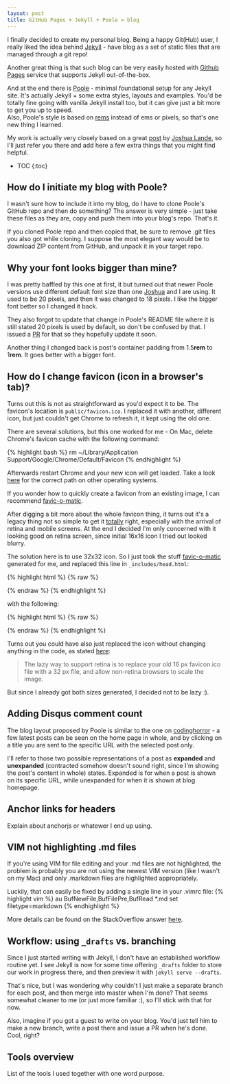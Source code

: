 ```yaml
---
layout: post
title: GitHub Pages + Jekyll + Poole = blog
---
```


I finally decided to create my personal blog. Being a happy Git(Hub) user, I really liked the idea behind [Jekyll](http://jekyllrb.com) -
have blog as a set of static files that are managed through a git repo!

Another great thing is that such blog can be very easily hosted with [Github Pages](pages.github.com) service that supports Jekyll out-of-the-box.

And at the end there is [Poole](http://getpoole.com/) - minimal foundational setup for any Jekyll site. It's actually Jekyll + some extra styles,
layouts and examples. You'd be totally fine going with vanilla Jekyll install too, but it can give just a bit more to get you up to speed.  
Also, Poole's style is based on [rems](https://github.com/poole/poole#rems-font-size-and-scaling) instead of ems or pixels, so that's one new thing I learned.

My work is actually very closely based on a great [post](http://joshualande.com/jekyll-github-pages-poole/) by [Joshua Lande](http://joshualande.com), so I'll
just refer you there and add here a few extra things that you might find helpful.

* TOC
{:toc}

## How do I initiate my blog with Poole?

I wasn't sure how to include it into my blog, do I have to clone Poole's GitHub repo and then do something?
The answer is very simple - just take these files as they are, copy and push them into your blog's repo. That's it.

If you cloned Poole repo and then copied that, be sure to remove .git files you also got while cloning.
I suppose the most elegant way would be to download ZIP content from GitHub, and unpack it in your target repo.

## Why your font looks bigger than mine?

I was pretty baffled by this one at first, it but turned out that newer Poole versions use different default font size than one
[Joshua](http://joshualande) and I are using. It used to be 20 pixels, and then it was changed to 18 pixels.
I like the bigger font better so I changed it back.

They also forgot to update that change in Poole's README file where it is still stated 20 pixels is used by default, so don't be confused by that.
I issued a [PR](https://github.com/poole/poole/pull/106) for that so they hopefully update it soon.

Another thing I changed back is post's container padding from 1.5**rem** to 1**rem**. It goes better with a bigger font.

## How do I change favicon (icon in a browser's tab)?

Turns out this is not as straightforward as you'd expect it to be. The favicon's location is `public/favicon.ico`.
I replaced it with another, different icon, but just couldn't get Chrome to refresh it, it kept using the old one.

There are several solutions, but this one worked for me - On Mac, delete Chrome's favicon cache with the following command:

{% highlight bash %}
rm ~/Library/Application Support/Google/Chrome/Default/Favicon
{% endhighlight %}

Afterwards restart Chrome and your new icon will get loaded.
Take a look [here](http://www.craiglotter.co.za/2013/09/10/how-to-refresh-site-favicons-in-google-chrome/) 
for the correct path on other operating systems.

If you wonder how to quickly create a favicon from an existing image, I can recommend [favic-o-matic](http://www.favicomatic.com/).

After digging a bit more about the whole favicon thing, it turns out it's a legacy thing not so simple to get it 
[totally](https://github.com/audreyr/favicon-cheat-sheet) right, especially with the arrival of retina and mobile screens.
At the end I decided I'm only concerned with it looking good on retina screen, since initial 16x16 icon I tried out looked blurry.

The solution here is to use 32x32 icon. So I just took the stuff [favic-o-matic](http://www.favicomatic.com/) generated for me, and
replaced this line in `_includes/head.html`:

{% highlight html %}
{% raw %}
<link rel="shortcut icon" href="{{ site.baseurl }}/public/favicon.ico">
{% endraw %}
{% endhighlight %}

with the following:

{% highlight html %}
{% raw %}
<link rel="icon" type="image/png" href="{{ site.baseurl }}/public/favicon-32x32.png" sizes="32x32" />
<link rel="icon" type="image/png" href="{{ site.baseurl }}/public/favicon-16x16.png" sizes="16x16" />
{% endraw %}
{% endhighlight %}

Turns out you could have also just replaced the icon without changing anything in the code, as stated [here](http://daringfireball.net/2013/01/retina_favicons):

> The lazy way to support retina is to replace your old 16 px favicon.ico file with a 32 px file, 
> and allow non-retina browsers to scale the image.

But since I already got both sizes generated, I decided not to be lazy :).

## Adding Disqus comment count

The blog layout proposed by Poole is similar to the one on [codinghorror](http://blog.codinghorror.com/) - a few latest posts can be
seen on the home page in whole, and by clicking on a title you are sent to the specific URL with the selected post only.

I'll refer to those two possible representations of a post as **expanded** and **unexpanded** (contracted somehow doesn't sound 
right, since I'm showing the post's content in whole) states. Expanded is for when a post is shown on its specific URL, while unexpanded
for when it is shown at blog homepage.

## Anchor links for headers

Explain about anchorjs or whatewer I end up using.

## VIM not highlighting .md files 

If you're using VIM for file editing and your .md files are not highlighted, the problem is probably you are not using
the newest VIM version (like I wasn't on my Mac) and only .markdown files are highlighted appropriately.

Luckily, that can easily be fixed by adding a single line in your .vimrc file:
{% highlight vim %}
au BufNewFile,BufFilePre,BufRead \*.md set filetype=markdown
{% endhighlight %}

More details can be found on the StackOverflow answer [here](http://stackoverflow.com/a/14779012/1470871).

## Workflow: using `_drafts` vs. branching

Since I just started writing with Jekyll, I don't have an established workflow routine yet.
I see Jekyll is now for some time offering `_drafts` folder to store our work in progress there, and then preview it
with `jekyll serve --drafts`.

That's nice, but I was wondering why couldn't I just make a separate branch for each post, and then merge into master when I'm done?
That seems somewhat cleaner to me (or just more familiar :), so I'll stick with that for now.

Also, imagine if you got a guest to write on your blog. You'd just tell him to make a new branch, write a post there and issue a PR
when he's done. Cool, right?

## Tools overview

List of the tools I used together with one word purpose.
